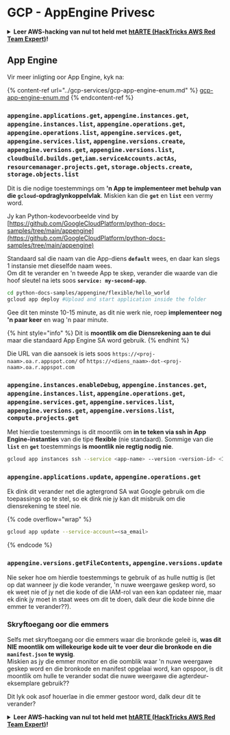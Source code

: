 # GCP - AppEngine Privesc

<details>

<summary><strong>Leer AWS-hacking van nul tot held met</strong> <a href="https://training.hacktricks.xyz/courses/arte"><strong>htARTE (HackTricks AWS Red Team Expert)</strong></a><strong>!</strong></summary>

Ander maniere om HackTricks te ondersteun:

* As jy jou **maatskappy geadverteer wil sien in HackTricks** of **HackTricks in PDF wil aflaai**, kyk na die [**SUBSCRIPTION PLANS**](https://github.com/sponsors/carlospolop)!
* Kry die [**amptelike PEASS & HackTricks swag**](https://peass.creator-spring.com)
* Ontdek [**The PEASS Family**](https://opensea.io/collection/the-peass-family), ons versameling eksklusiewe [**NFTs**](https://opensea.io/collection/the-peass-family)
* **Sluit aan by die** 💬 [**Discord-groep**](https://discord.gg/hRep4RUj7f) of die [**telegram-groep**](https://t.me/peass) of **volg** ons op **Twitter** 🐦 [**@hacktricks_live**](https://twitter.com/hacktricks_live)**.**
* **Deel jou hacking-truuks deur PR's in te dien by die** [**HackTricks**](https://github.com/carlospolop/hacktricks) en [**HackTricks Cloud**](https://github.com/carlospolop/hacktricks-cloud) github-repos.

</details>

## App Engine

Vir meer inligting oor App Engine, kyk na:

{% content-ref url="../gcp-services/gcp-app-engine-enum.md" %}
[gcp-app-engine-enum.md](../gcp-services/gcp-app-engine-enum.md)
{% endcontent-ref %}

### `appengine.applications.get`, `appengine.instances.get`, `appengine.instances.list`, `appengine.operations.get`, `appengine.operations.list`, `appengine.services.get`, `appengine.services.list`, `appengine.versions.create`, `appengine.versions.get`, `appengine.versions.list`, `cloudbuild.builds.get`,`iam.serviceAccounts.actAs`, `resourcemanager.projects.get`, `storage.objects.create`, `storage.objects.list`

Dit is die nodige toestemmings om **'n App te implementeer met behulp van die `gcloud`-opdraglynkoppelvlak**. Miskien kan die **`get`** en **`list`** een vermy word.

Jy kan Python-kodevoorbeelde vind by [https://github.com/GoogleCloudPlatform/python-docs-samples/tree/main/appengine](https://github.com/GoogleCloudPlatform/python-docs-samples/tree/main/appengine)

Standaard sal die naam van die App-diens **`default`** wees, en daar kan slegs 1 instansie met dieselfde naam wees.\
Om dit te verander en 'n tweede App te skep, verander die waarde van die hoof sleutel na iets soos **`service: my-second-app`**.
```bash
cd python-docs-samples/appengine/flexible/hello_world
gcloud app deploy #Upload and start application inside the folder
```
Gee dit ten minste 10-15 minute, as dit nie werk nie, roep **implementeer nog 'n paar keer** en wag 'n paar minute.

{% hint style="info" %}
Dit is **moontlik om die Diensrekening aan te dui** maar die standaard App Engine SA word gebruik.
{% endhint %}

Die URL van die aansoek is iets soos `https://<proj-naam>.oa.r.appspot.com/` of `https://<diens_naam>-dot-<proj-naam>.oa.r.appspot.com`

### `appengine.instances.enableDebug`, `appengine.instances.get`, `appengine.instances.list`, `appengine.operations.get`, `appengine.services.get`, `appengine.services.list`, `appengine.versions.get`, `appengine.versions.list`, `compute.projects.get`

Met hierdie toestemmings is dit moontlik om **in te teken via ssh in App Engine-instanties** van die tipe **flexible** (nie standaard). Sommige van die **`list`** en **`get`** toestemmings **is moontlik nie regtig nodig nie**.
```bash
gcloud app instances ssh --service <app-name> --version <version-id> <ID>
```
### `appengine.applications.update`, `appengine.operations.get`

Ek dink dit verander net die agtergrond SA wat Google gebruik om die toepassings op te stel, so ek dink nie jy kan dit misbruik om die diensrekening te steel nie.

{% code overflow="wrap" %}
```bash
gcloud app update --service-account=<sa_email>
```
{% endcode %}

### `appengine.versions.getFileContents`, `appengine.versions.update`

Nie seker hoe om hierdie toestemmings te gebruik of as hulle nuttig is (let op dat wanneer jy die kode verander, 'n nuwe weergawe geskep word, so ek weet nie of jy net die kode of die IAM-rol van een kan opdateer nie, maar ek dink jy moet in staat wees om dit te doen, dalk deur die kode binne die emmer te verander??).

### Skryftoegang oor die emmers

Selfs met skryftoegang oor die emmers waar die bronkode geleë is, **was dit NIE moontlik om willekeurige kode uit te voer deur die bronkode en die `manifest.json` te wysig**.\
Miskien as jy die emmer monitor en die oomblik waar 'n nuwe weergawe geskep word en die bronkode en manifest opgelaai word, kan opspoor, is dit moontlik om hulle te verander sodat die nuwe weergawe die agterdeur-eksemplare gebruik??

Dit lyk ook asof houerlae in die emmer gestoor word, dalk deur dit te verander?

<details>

<summary><strong>Leer AWS-hacking van nul tot held met</strong> <a href="https://training.hacktricks.xyz/courses/arte"><strong>htARTE (HackTricks AWS Red Team Expert)</strong></a><strong>!</strong></summary>

Ander maniere om HackTricks te ondersteun:

* As jy wil sien dat jou **maatskappy geadverteer word in HackTricks** of **HackTricks aflaai in PDF-formaat**, kyk na die [**SUBSCRIPTION PLANS**](https://github.com/sponsors/carlospolop)!
* Kry die [**amptelike PEASS & HackTricks-uitrusting**](https://peass.creator-spring.com)
* Ontdek [**The PEASS Family**](https://opensea.io/collection/the-peass-family), ons versameling eksklusiewe [**NFTs**](https://opensea.io/collection/the-peass-family)
* **Sluit aan by die** 💬 [**Discord-groep**](https://discord.gg/hRep4RUj7f) of die [**telegram-groep**](https://t.me/peass) of **volg** ons op **Twitter** 🐦 [**@hacktricks_live**](https://twitter.com/hacktricks_live)**.**
* **Deel jou haktruuks deur PR's in te dien by die** [**HackTricks**](https://github.com/carlospolop/hacktricks) en [**HackTricks Cloud**](https://github.com/carlospolop/hacktricks-cloud) github-opslag.

</details>

